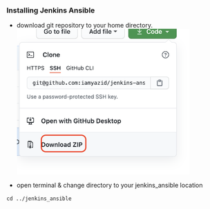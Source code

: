 ### Installing Jenkins Ansible

- download git repository to your home directory.
<br><img src="images/1.png" alt="drawing" width="400"/>

- open terminal & change directory to your jenkins_ansible location

```console
cd ../jenkins_ansible
```
